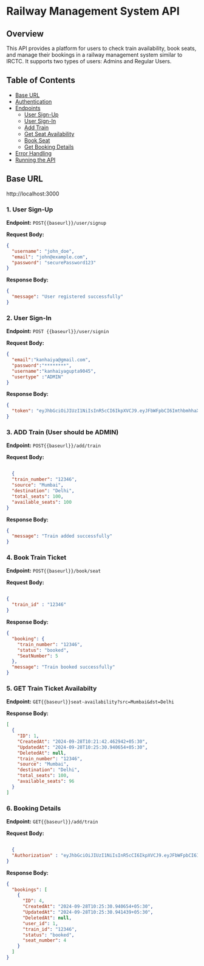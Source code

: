 # Railway Management System API

## Overview

This API provides a platform for users to check train availability, book seats, and manage their bookings in a railway management system similar to IRCTC. It supports two types of users: Admins and Regular Users.

## Table of Contents

- [Base URL](#base-url)
- [Authentication](#authentication)
- [Endpoints](#endpoints)
  - [User Sign-Up](#user-sign-up)
  - [User Sign-In](#user-sign-in)
  - [Add Train](#add-train)
  - [Get Seat Availability](#get-seat-availability)
  - [Book Seat](#book-seat)
  - [Get Booking Details](#get-booking-details)
- [Error Handling](#error-handling)
- [Running the API](#running-the-api)

## Base URL
http://localhost:3000

### 1. User Sign-Up

**Endpoint:** `POST{{baseurl}}/user/signup`  

**Request Body:**
```json
{
  "username": "john_doe",
  "email": "john@example.com",
  "password": "securePassword123"
}
```

**Response Body:**
```json
{
  "message": "User registered successfully"
}
```

### 2. User Sign-In

**Endpoint:** `POST {{baseurl}}/user/signin`  

**Request Body:**
```json
{
  "email":"kanhaiya@gmail.com",
  "password":"********",
  "username":"kanhaiyagupta9045",
  "usertype" :"ADMIN"
}
```

**Response Body:**
```json
{
  "token": "eyJhbGciOiJIUzI1NiIsInR5cCI6IkpXVCJ9.eyJFbWFpbCI6ImthbmhhaXlhcmF1bml5YXJAZ21haWwuY29tIiwiZXhwIjoxNzI3NTg4MTE2fQ.uBoGPnJyZfOhdvf1irqyG6G9GXRxaJaSBH7L3V07YEc"
}
```


### 3. ADD Train (User should be ADMIN)

**Endpoint:** `POST{{baseurl}}/add/train`  

**Request Body:**
```json

  {
  "train_number": "12346",
  "source": "Mumbai",
  "destination": "Delhi",
  "total_seats": 100,
  "available_seats": 100
}
```

**Response Body:**
```json
{
  "message": "Train added successfully"
}
```


### 4. Book Train Ticket 

**Endpoint:** `POST{{baseurl}}/book/seat`  

**Request Body:**
```json

{
  "train_id" : "12346"
}
```

**Response Body:**
```json
{
  "booking": {
    "train_number": "12346",
    "status": "booked",
    "SeatNumber": 5
  },
  "message": "Train booked successfully"
}
```

### 5. GET Train Ticket Availabilty

**Endpoint:** `GET{{baseurl}}seat-availability?src=Mumbai&dst=Delhi`  


**Response Body:**
```json
[
  {
    "ID": 1,
    "CreatedAt": "2024-09-28T10:21:42.462942+05:30",
    "UpdatedAt": "2024-09-28T10:25:30.940654+05:30",
    "DeletedAt": null,
    "train_number": "12346",
    "source": "Mumbai",
    "destination": "Delhi",
    "total_seats": 100,
    "available_seats": 96
  }
]
```


### 6. Booking Details 

**Endpoint:** `GET{{baseurl}}/add/train`  

**Request Body:**
```json

  {
  "Authorization" : "eyJhbGciOiJIUzI1NiIsInR5cCI6IkpXVCJ9.eyJFbWFpbCI6ImthbmhhaXlhcmF1bml5YXI5MDQ1QGdtYWlsLmNvbSIsImV4cCI6MTcyNzU3OTIzNn0.x1ntuBZd7xqPEfuoWJcWghA36hJvlqOfH2yjelRTHfk"
}
```

**Response Body:**
```json
{
  "bookings": [
    {
      "ID": 4,
      "CreatedAt": "2024-09-28T10:25:30.940654+05:30",
      "UpdatedAt": "2024-09-28T10:25:30.941439+05:30",
      "DeletedAt": null,
      "user_id": 1,
      "train_id": "12346",
      "status": "booked",
      "seat_number": 4
    }
  ]
}
```





